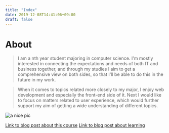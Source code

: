 ```yaml
---
title: "Index"
date: 2019-12-08T14:41:06+09:00
draft: false
---
```


# About

>I am a nth year student majoring in computer science. I'm mostly interested in connecting the expectations and needs of both IT and business together, and through my studies I aim to get a comprehensive view on both sides, so that I'll be able to do this in the future in my work.

>When it comes to topics related more closely to my major, I enjoy web development and especially the front-end side of it. Next I would like to focus on matters related to user experience, which would further support my aim of getting a wide understanding of different topics.

![a nice pic](https://cdn.pixabay.com/photo/2019/11/30/16/34/comic-4663596_1280.png "artsy")

[Link to blog post about this course](/posts/post-on-course.md)
[Link to blog post about learning](/posts/post-on-learning.md)
